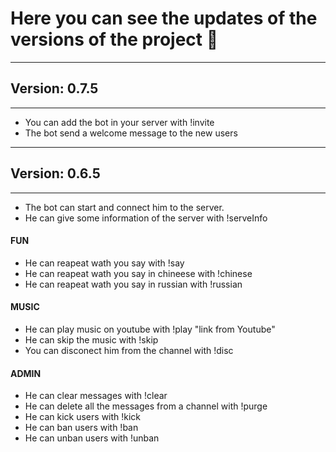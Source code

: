# Here you can see the updates of the versions of the project 🙂
---
## Version: 0.7.5
---
- You can add the bot in your server with !invite
- The bot send a welcome message to the new users

---
## Version: 0.6.5
---
- The bot can start and connect him to the server. 
- He can give some information of the server with !serveInfo

#### FUN

- He can reapeat wath you say with !say 
- He can reapeat wath you say in chineese with  !chinese
- He can reapeat wath you say in russian with  !russian

#### MUSIC

- He can play music on youtube  with !play "link from Youtube"
- He can skip the music with !skip
- You can disconect him from the channel with !disc

#### ADMIN

- He can clear messages with !clear
- He can delete all the messages from a channel with !purge
- He can kick users with !kick
- He can ban users with !ban
- He can unban users with !unban

